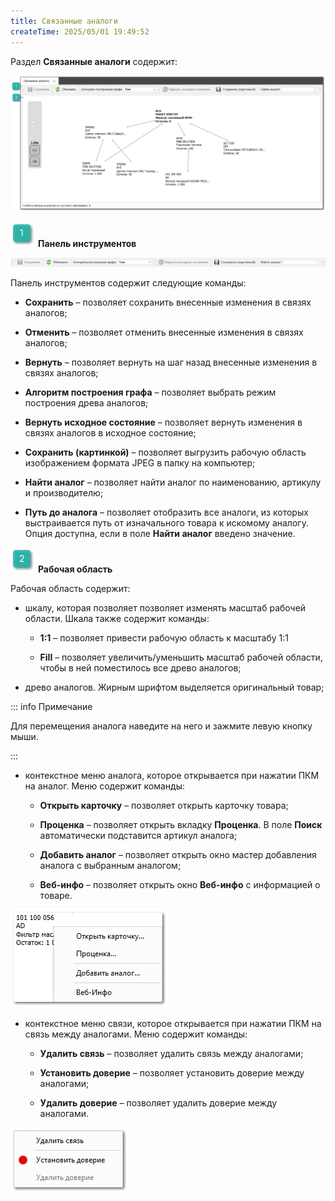 ```yaml
---
title: Связанные аналоги
createTime: 2025/05/01 19:49:52
---
```

Раздел **Связанные аналоги** содержит:

![](../../../assets/specification/Aspose.Words.83ab1c44-6b28-430a-a5f2-4d9e6ba1abd4.960.png)

![](../../../assets/specification/Aspose.Words.83ab1c44-6b28-430a-a5f2-4d9e6ba1abd4.004.png) **Панель инструментов**

![](../../../assets/specification/Aspose.Words.83ab1c44-6b28-430a-a5f2-4d9e6ba1abd4.961.png)

Панель инструментов содержит следующие команды:

- **Сохранить** – позволяет сохранить внесенные изменения в связях аналогов;

- **Отменить** – позволяет отменить внесенные изменения в связях аналогов;

- **Вернуть** – позволяет вернуть на шаг назад внесенные изменения в связях аналогов;

- **Алгоритм построения графа** – позволяет выбрать режим построения древа аналогов;

- **Вернуть исходное состояние** – позволяет вернуть изменения в связях аналогов в исходное состояние;

- **Сохранить (картинкой)** – позволяет выгрузить рабочую область изображением формата JPEG в папку на компьютер;

- **Найти аналог** – позволяет найти аналог по наименованию, артикулу и производителю;

- **Путь до аналога** – позволяет отобразить все аналоги, из которых выстраивается путь от изначального товара к искомому аналогу. Опция доступна, если в поле **Найти аналог** введено значение.

![](../../../assets/specification/Aspose.Words.83ab1c44-6b28-430a-a5f2-4d9e6ba1abd4.006.png) **Рабочая область**

Рабочая область содержит:

- шкалу, которая позволяет позволяет изменять масштаб рабочей области. Шкала также содержит команды:

    - **1:1** – позволяет привести рабочую область к масштабу 1:1

    - **Fill** – позволяет увеличить/уменьшить масштаб рабочей области, чтобы в ней поместилось все древо аналогов;

- древо аналогов. Жирным шрифтом выделяется оригинальный товар;

::: info Примечание

Для перемещения аналога наведите на него и зажмите левую кнопку мыши.

:::

- контекстное меню аналога, которое открывается при нажатии ПКМ на аналог. Меню содержит команды:

    - **Открыть карточку** – позволяет открыть карточку товара;

    - **Проценка** – позволяет открыть вкладку **Проценка**. В поле **Поиск** автоматически подставится артикул аналога;

    - **Добавить аналог** – позволяет открыть окно мастер добавления аналога с выбранным аналогом;

    - **Веб-инфо** – позволяет открыть окно **Веб-инфо** с информацией о товаре.

![](../../../assets/specification/Aspose.Words.83ab1c44-6b28-430a-a5f2-4d9e6ba1abd4.962.png)

- контекстное меню связи, которое открывается при нажатии ПКМ на связь между аналогами. Меню содержит команды:

    - **Удалить связь** – позволяет удалить связь между аналогами;

    - **Установить доверие** – позволяет установить доверие между аналогами;

    - **Удалить доверие** – позволяет удалить доверие между аналогами.

![](../../../assets/specification/Aspose.Words.83ab1c44-6b28-430a-a5f2-4d9e6ba1abd4.963.png)
